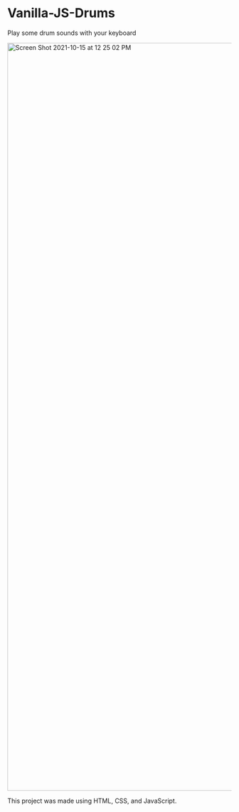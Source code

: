 # Vanilla-JS-Drums
Play some drum sounds with your keyboard

<img width="1680" alt="Screen Shot 2021-10-15 at 12 25 02 PM" src="https://user-images.githubusercontent.com/59452934/137542094-946d6bfd-e48b-4300-91bf-e37111c5ad54.png">

This project was made using HTML, CSS, and JavaScript.
